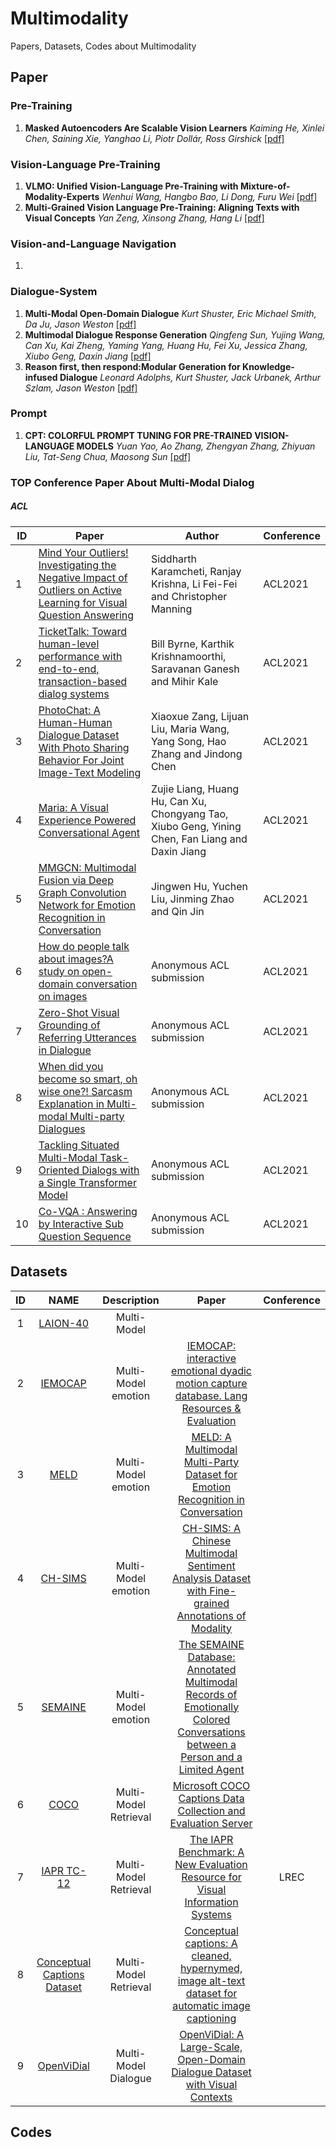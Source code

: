 # Multimodality
Papers, Datasets, Codes about Multimodality

## Paper
### Pre-Training
1. **Masked Autoencoders Are Scalable Vision Learners**  *Kaiming He, Xinlei Chen, Saining Xie, Yanghao Li, Piotr Dollár, Ross Girshick* [[pdf]](https://arxiv.org/pdf/2111.06377.pdf)

### Vision-Language Pre-Training
1. **VLMO: Unified Vision-Language Pre-Training with Mixture-of-Modality-Experts**  *Wenhui Wang, Hangbo Bao, Li Dong, Furu Wei* [[pdf]](https://arxiv.org/pdf/2111.02358.pdf)
2. **Multi-Grained Vision Language Pre-Training: Aligning Texts with Visual Concepts**  *Yan Zeng, Xinsong Zhang, Hang Li* [[pdf]](https://arxiv.org/pdf/2111.08276.pdf)

### Vision-and-Language Navigation
1. 

### Dialogue-System
1. **Multi-Modal Open-Domain Dialogue**  *Kurt Shuster, Eric Michael Smith, Da Ju, Jason Weston* [[pdf]](https://arxiv.org/pdf/2010.01082.pdf)
2. **Multimodal Dialogue Response Generation**  *Qingfeng Sun, Yujing Wang, Can Xu, Kai Zheng, Yaming Yang, Huang Hu, Fei Xu, Jessica Zhang, Xiubo Geng, Daxin Jiang*  [[pdf]](https://arxiv.org/pdf/2110.08515.pdf)
3. **Reason first, then respond:Modular Generation for Knowledge-infused Dialogue**  *Leonard Adolphs, Kurt Shuster, Jack Urbanek, Arthur Szlam, Jason Weston* [[pdf]](https://arxiv.org/pdf/2111.05204.pdf)

### Prompt
1. **CPT: COLORFUL PROMPT TUNING FOR PRE-TRAINED VISION-LANGUAGE MODELS**  *Yuan Yao, Ao Zhang, Zhengyan Zhang, Zhiyuan Liu, Tat-Seng Chua, Maosong Sun* [[pdf]](https://arxiv.org/pdf/2109.11797.pdf)

### TOP Conference Paper About Multi-Modal Dialog
##### **ACL**
|ID|Paper|Author|Conference|
|-|-|-|-|
|1|[Mind Your Outliers! Investigating the Negative Impact of Outliers on Active Learning for Visual Question Answering](https://arxiv.org/pdf/2107.02331.pdf)|Siddharth Karamcheti, Ranjay Krishna, Li Fei-Fei and Christopher Manning|ACL2021|
|2|[TicketTalk: Toward human-level performance with end-to-end, transaction-based dialog systems](https://arxiv.org/pdf/2012.12458.pdf)|Bill Byrne, Karthik Krishnamoorthi, Saravanan Ganesh and Mihir Kale|ACL2021|
|3|[PhotoChat: A Human-Human Dialogue Dataset With Photo Sharing Behavior For Joint Image-Text Modeling](https://arxiv.org/pdf/2108.01453.pdf)|Xiaoxue Zang, Lijuan Liu, Maria Wang, Yang Song, Hao Zhang and Jindong Chen|ACL2021|
|4|[Maria: A Visual Experience Powered Conversational Agent](https://arxiv.org/pdf/2105.13073.pdf)|Zujie Liang, Huang Hu, Can Xu, Chongyang Tao, Xiubo Geng, Yining Chen, Fan Liang and Daxin Jiang|ACL2021|
|5|[MMGCN: Multimodal Fusion via Deep Graph Convolution Network for Emotion Recognition in Conversation](https://arxiv.org/pdf/2107.06779.pdf)|Jingwen Hu, Yuchen Liu, Jinming Zhao and Qin Jin|ACL2021|
|6|[How do people talk about images?A study on open-domain conversation on images](https://openreview.net/pdf?id=bRVvxrjkLM)|Anonymous ACL submission|ACL2021|
|7|[Zero-Shot Visual Grounding of Referring Utterances in Dialogue](https://openreview.net/pdf?id=JcxhaCjSlGz)|Anonymous ACL submission|ACL2021|
|8|[When did you become so smart, oh wise one?! Sarcasm Explanation in Multi-modal Multi-party Dialogues](https://openreview.net/pdf?id=eJUGH5CaCJK)|Anonymous ACL submission|ACL2021|
|9|[Tackling Situated Multi-Modal Task-Oriented Dialogs with a Single Transformer Model](https://openreview.net/pdf?id=NajekV9uBas)|Anonymous ACL submission|ACL2021|
|10|[Co-VQA : Answering by Interactive Sub Question Sequence](https://openreview.net/pdf?id=8s9M2_HIF-j)|Anonymous ACL submission|ACL2021|


## Datasets
|ID|NAME|Description|Paper|Conference|
|:---:|:---:|:---:|:---:|:---:|
| 1 | [LAION-40](https://laion.ai/laion-400-open-dataset/) | Multi-Model | | |
| 2 | [IEMOCAP](https://sail.usc.edu/iemocap/) | Multi-Model emotion | [IEMOCAP: interactive emotional dyadic motion capture database. Lang Resources & Evaluation](https://sail.usc.edu/publications/files/bussolre2008.pdf) | |
| 3 | [MELD](https://affective-meld.github.io/) | Multi-Model emotion | [MELD: A Multimodal Multi-Party Dataset for Emotion Recognition in Conversation](https://arxiv.org/pdf/1810.02508.pdf) | |
| 4 | [CH-SIMS](https://drive.google.com/drive/folders/1E5kojBirtd5VbfHsFp6FYWkQunk73Nsv) | Multi-Model emotion | [CH-SIMS: A Chinese Multimodal Sentiment Analysis Dataset with Fine-grained Annotations of Modality](https://aclanthology.org/2020.acl-main.343.pdf) | |
| 5 | [SEMAINE](https://semaine-db.eu/DailyDialog) | Multi-Model emotion | [The SEMAINE Database: Annotated Multimodal Records of Emotionally Colored Conversations between a Person and a Limited Agent](https://ieeexplore.ieee.org/abstract/document/5959155) | |
| 6 | [COCO](https://cocodataset.org/#download) | Multi-Model Retrieval| [Microsoft COCO Captions Data Collection and Evaluation Server](https://arxiv.org/pdf/1504.00325.pdf) | |
| 7 | [IAPR TC-12](https://www.imageclef.org/photodata) | Multi-Model Retrieval | [The IAPR Benchmark: A New Evaluation Resource for Visual Information Systems](https://www.cs.brandeis.edu/~marc/misc/proceedings/lrec-2006/workshops/W02/RealFinalOntoImage2006-2.pdf#page=13) | LREC |
| 8 | [Conceptual Captions Dataset](https://github.com/google-research-datasets/conceptual-captions) | Multi-Model Retrieval | [Conceptual captions: A cleaned, hypernymed, image alt-text dataset for automatic image captioning](https://aclanthology.org/P18-1238.pdf) | |
| 9 | [OpenViDial](https://github.com/ShannonAI/OpenViDial) | Multi-Model Dialogue| [OpenViDial: A Large-Scale, Open-Domain Dialogue Dataset with Visual Contexts](https://arxiv.org/pdf/2012.15015.pdf) | |



## Codes

